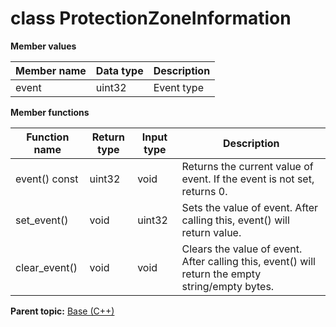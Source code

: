 # class ProtectionZoneInformation

 **Member values** 

|Member name|Data type|Description|
|-----------|---------|-----------|
|event|uint32|Event type|

 **Member functions** 

|Function name|Return type|Input type|Description|
|-------------|-----------|----------|-----------|
|event\(\) const|uint32|void|Returns the current value of event. If the event is not set, returns 0.|
|set\_event\(\)|void|uint32|Sets the value of event. After calling this, event\(\) will return value.|
|clear\_event\(\)|void|void|Clears the value of event. After calling this, event\(\) will return the empty string/empty bytes.|

**Parent topic:** [Base \(C++\)](../../summary_pages/Base.md)

